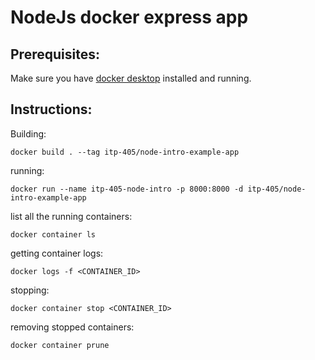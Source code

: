 # NodeJs docker express app

## Prerequisites:
Make sure you have [docker desktop](https://www.docker.com/products/docker-desktop) installed and running.

## Instructions:

Building:
```
docker build . --tag itp-405/node-intro-example-app
```

running:
```
docker run --name itp-405-node-intro -p 8000:8000 -d itp-405/node-intro-example-app
```

list all the running containers:
```
docker container ls
```

getting container logs:
```
docker logs -f <CONTAINER_ID>
```

stopping:
```
docker container stop <CONTAINER_ID>
```

removing stopped containers:
```
docker container prune
```
